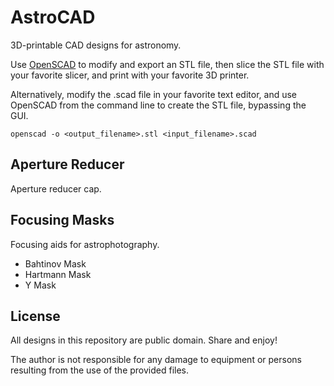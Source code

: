 # AstroCAD

3D-printable CAD designs for astronomy.

Use [OpenSCAD](https://openscad.org) to modify and export an STL file, then
slice the STL file with your favorite slicer, and print with your favorite
3D printer.

Alternatively, modify the .scad file in your favorite text editor, and use
OpenSCAD from the command line to create the STL file, bypassing the GUI.

```
openscad -o <output_filename>.stl <input_filename>.scad
```

## Aperture Reducer

Aperture reducer cap.

## Focusing Masks

Focusing aids for astrophotography.

* Bahtinov Mask
* Hartmann Mask
* Y Mask

## License

All designs in this repository are public domain. Share and enjoy!

The author is not responsible for any damage to equipment or persons resulting 
from the use of the provided files.

